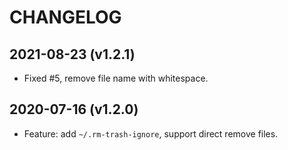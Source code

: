# CHANGELOG

## 2021-08-23 (v1.2.1)

- Fixed #5, remove file name with whitespace.

## 2020-07-16 (v1.2.0)

- Feature: add `~/.rm-trash-ignore`, support direct remove files.
